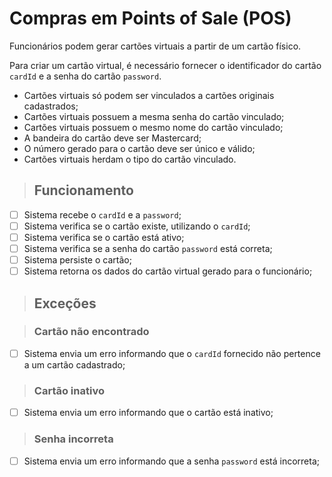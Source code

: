 # Compras em Points of Sale (POS)

Funcionários podem gerar cartões virtuais a partir de um cartão físico.

Para criar um cartão virtual, é necessário fornecer o identificador do cartão `cardId` e a senha do cartão `password`.

- Cartões virtuais só podem ser vinculados a cartões originais cadastrados;
- Cartões virtuais possuem a mesma senha do cartão vinculado;
- Cartões virtuais possuem o mesmo nome do cartão vinculado;
- A bandeira do cartão deve ser Mastercard;
- O número gerado para o cartão deve ser único e válido;
- Cartões virtuais herdam o tipo do cartão vinculado.

> ## Funcionamento

- [ ] Sistema recebe o `cardId` e a `password`;
- [ ] Sistema verifica se o cartão existe, utilizando o `cardId`;
- [ ] Sistema verifica se o cartão está ativo;
- [ ] Sistema verifica se a senha do cartão `password` está correta;
- [ ] Sistema persiste o cartão;
- [ ] Sistema retorna os dados do cartão virtual gerado para o funcionário;

> ## Exceções

> ### Cartão não encontrado

- [ ] Sistema envia um erro informando que o `cardId` fornecido não pertence a um cartão cadastrado;

> ### Cartão inativo

- [ ] Sistema envia um erro informando que o cartão está inativo;

> ### Senha incorreta

- [ ] Sistema envia um erro informando que a senha `password` está incorreta;
